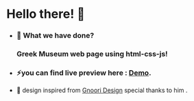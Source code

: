# Hello there! 👋

- ### 🌱 What we have done?
  ###  Greek Museum web page using html-css-js!
- ### ⚡you can find live preview here : [Demo](https://yahyasghayron.github.io/greek-Sculpture).
- 👾 design inspired from [Gnoori Design](https://dribbble.com/Gnoori) special thanks to him .
